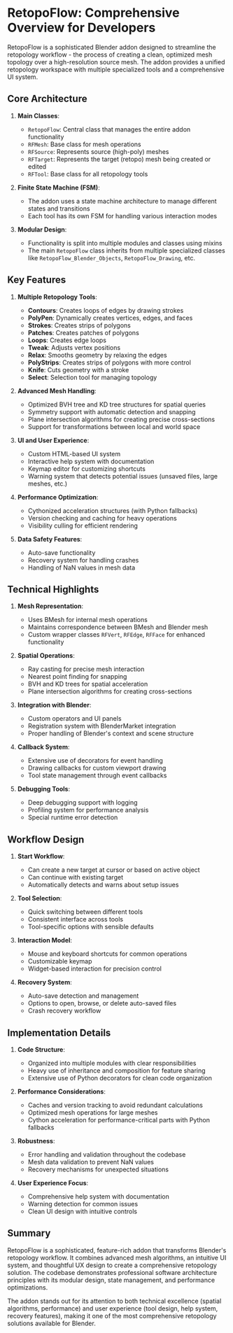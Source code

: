 # RetopoFlow: Comprehensive Overview for Developers

RetopoFlow is a sophisticated Blender addon designed to streamline the retopology workflow - the process of creating a clean, optimized mesh topology over a high-resolution source mesh. The addon provides a unified retopology workspace with multiple specialized tools and a comprehensive UI system.

## Core Architecture

1. **Main Classes**:
   - `RetopoFlow`: Central class that manages the entire addon functionality
   - `RFMesh`: Base class for mesh operations
   - `RFSource`: Represents source (high-poly) meshes
   - `RFTarget`: Represents the target (retopo) mesh being created or edited
   - `RFTool`: Base class for all retopology tools

2. **Finite State Machine (FSM)**:
   - The addon uses a state machine architecture to manage different states and transitions
   - Each tool has its own FSM for handling various interaction modes

3. **Modular Design**:
   - Functionality is split into multiple modules and classes using mixins
   - The main `RetopoFlow` class inherits from multiple specialized classes like `RetopoFlow_Blender_Objects`, `RetopoFlow_Drawing`, etc.

## Key Features

1. **Multiple Retopology Tools**:
   - **Contours**: Creates loops of edges by drawing strokes
   - **PolyPen**: Dynamically creates vertices, edges, and faces
   - **Strokes**: Creates strips of polygons
   - **Patches**: Creates patches of polygons
   - **Loops**: Creates edge loops
   - **Tweak**: Adjusts vertex positions
   - **Relax**: Smooths geometry by relaxing the edges
   - **PolyStrips**: Creates strips of polygons with more control
   - **Knife**: Cuts geometry with a stroke
   - **Select**: Selection tool for managing topology

2. **Advanced Mesh Handling**:
   - Optimized BVH tree and KD tree structures for spatial queries
   - Symmetry support with automatic detection and snapping
   - Plane intersection algorithms for creating precise cross-sections
   - Support for transformations between local and world space

3. **UI and User Experience**:
   - Custom HTML-based UI system
   - Interactive help system with documentation
   - Keymap editor for customizing shortcuts
   - Warning system that detects potential issues (unsaved files, large meshes, etc.)

4. **Performance Optimization**:
   - Cythonized acceleration structures (with Python fallbacks)
   - Version checking and caching for heavy operations
   - Visibility culling for efficient rendering

5. **Data Safety Features**:
   - Auto-save functionality
   - Recovery system for handling crashes
   - Handling of NaN values in mesh data

## Technical Highlights

1. **Mesh Representation**:
   - Uses BMesh for internal mesh operations
   - Maintains correspondence between BMesh and Blender mesh
   - Custom wrapper classes `RFVert`, `RFEdge`, `RFFace` for enhanced functionality

2. **Spatial Operations**:
   - Ray casting for precise mesh interaction
   - Nearest point finding for snapping
   - BVH and KD trees for spatial acceleration
   - Plane intersection algorithms for creating cross-sections

3. **Integration with Blender**:
   - Custom operators and UI panels
   - Registration system with BlenderMarket integration
   - Proper handling of Blender's context and scene structure

4. **Callback System**:
   - Extensive use of decorators for event handling
   - Drawing callbacks for custom viewport drawing
   - Tool state management through event callbacks

5. **Debugging Tools**:
   - Deep debugging support with logging
   - Profiling system for performance analysis
   - Special runtime error detection

## Workflow Design

1. **Start Workflow**:
   - Can create a new target at cursor or based on active object
   - Can continue with existing target
   - Automatically detects and warns about setup issues

2. **Tool Selection**:
   - Quick switching between different tools
   - Consistent interface across tools
   - Tool-specific options with sensible defaults

3. **Interaction Model**:
   - Mouse and keyboard shortcuts for common operations
   - Customizable keymap
   - Widget-based interaction for precision control

4. **Recovery System**:
   - Auto-save detection and management
   - Options to open, browse, or delete auto-saved files
   - Crash recovery workflow

## Implementation Details

1. **Code Structure**:
   - Organized into multiple modules with clear responsibilities
   - Heavy use of inheritance and composition for feature sharing
   - Extensive use of Python decorators for clean code organization

2. **Performance Considerations**:
   - Caches and version tracking to avoid redundant calculations
   - Optimized mesh operations for large meshes
   - Cython acceleration for performance-critical parts with Python fallbacks

3. **Robustness**:
   - Error handling and validation throughout the codebase
   - Mesh data validation to prevent NaN values
   - Recovery mechanisms for unexpected situations

4. **User Experience Focus**:
   - Comprehensive help system with documentation
   - Warning detection for common issues
   - Clean UI design with intuitive controls

## Summary

RetopoFlow is a sophisticated, feature-rich addon that transforms Blender's retopology workflow. It combines advanced mesh algorithms, an intuitive UI system, and thoughtful UX design to create a comprehensive retopology solution. The codebase demonstrates professional software architecture principles with its modular design, state management, and performance optimizations.

The addon stands out for its attention to both technical excellence (spatial algorithms, performance) and user experience (tool design, help system, recovery features), making it one of the most comprehensive retopology solutions available for Blender.
